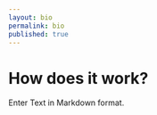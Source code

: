 ```yaml
---
layout: bio
permalink: bio
published: true
---
```


# How does it work?

Enter Text in Markdown format.